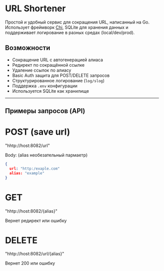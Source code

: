 # URL Shortener

Простой и удобный сервис для сокращения URL, написанный на Go.  
Использует фреймворк [Chi](https://github.com/go-chi/chi), SQLite для хранения данных и поддерживает логирование в разных средах (local/dev/prod).

##  Возможности

-  Сокращение URL с автогенерацией алиаса
-  Редирект по сокращённой ссылке
-  Удаление ссылок по алиасу
-  Basic Auth защита для POST/DELETE запросов
-  Структурированное логирование (`log/slog`)
-  Поддержка `.env` конфигурации
-  Используется SQLite как хранилище

--------------------------------------------------------------
## Примеры запросов (API)

# POST (save url)

"hhtp://host:8082/url"

Body: (alias необезательный пармаетр)
```json
{
  url: "http:/exaple.com"
  alias: "example" 
}
```

# GET

"hhtp://host:8082/{alias}"

Вернет редирект или ошибку

# DELETE

"hhtp://host:8082/url/{alias}"

Вернет 200 или ошибку

